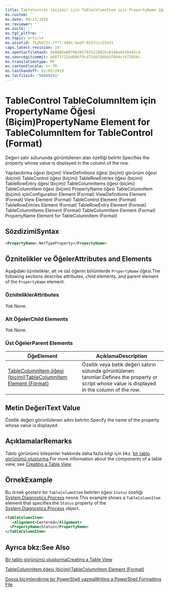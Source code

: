 ```yaml
---
title: TableControl (biçimi) için TableColumnItem için PropertyName öğesi | Microsoft Docs
ms.custom: ''
ms.date: 09/13/2016
ms.reviewer: ''
ms.suite: ''
ms.tgt_pltfrm: ''
ms.topic: article
ms.assetid: fb26d72c-2f77-4801-badf-0537ccc55e31
caps.latest.revision: 10
ms.openlocfilehash: 6e86b6a0874b385703121802bc8108a0410442cd
ms.sourcegitcommit: b6871f21bd666f9cd71dd336bb3f844cf472b56c
ms.translationtype: MT
ms.contentlocale: tr-TR
ms.lasthandoff: 02/03/2019
ms.locfileid: "56849241"
---
```

# <a name="propertyname-element-for-tablecolumnitem-for-tablecontrol-format"></a><span data-ttu-id="8fda1-102">TableControl TableColumnItem için PropertyName Öğesi (Biçim)</span><span class="sxs-lookup"><span data-stu-id="8fda1-102">PropertyName Element for TableColumnItem for TableControl (Format)</span></span>

<span data-ttu-id="8fda1-103">Değeri satır sütununda görüntülenen alan özelliği belirtir.</span><span class="sxs-lookup"><span data-stu-id="8fda1-103">Specifies the property whose value is displayed in the column of the row.</span></span>

<span data-ttu-id="8fda1-104">Yapılandırma öğesi (biçimi) ViewDefinitions öğesi (biçimi) görünüm öğesi (biçimi) TableControl öğesi (biçimi) TableRowEntries öğesi (biçimi) TableRowEntry öğesi (biçimi) TableColumnItems öğesi (biçimi) TableColumnItem öğesi (biçimi) PropertyName öğesi TableColumnItem (biçimi) için</span><span class="sxs-lookup"><span data-stu-id="8fda1-104">Configuration Element (Format) ViewDefinitions Element (Format) View Element (Format) TableControl Element (Format) TableRowEntries Element (Format) TableRowEntry Element (Format) TableColumnItems Element (Format) TableColumnItem Element (Format) PropertyName Element for TableColumnItem (Format)</span></span>

## <a name="syntax"></a><span data-ttu-id="8fda1-105">Sözdizimi</span><span class="sxs-lookup"><span data-stu-id="8fda1-105">Syntax</span></span>

```xml
<PropertyName>.NetTypeProperty</PropertyName>
```

## <a name="attributes-and-elements"></a><span data-ttu-id="8fda1-106">Öznitelikler ve Öğeler</span><span class="sxs-lookup"><span data-stu-id="8fda1-106">Attributes and Elements</span></span>

<span data-ttu-id="8fda1-107">Aşağıdaki öznitelikler, alt ve üst öğenin bölümlerde `PropertyName` öğesi.</span><span class="sxs-lookup"><span data-stu-id="8fda1-107">The following sections describe attributes, child elements, and parent element of the `PropertyName` element.</span></span>

### <a name="attributes"></a><span data-ttu-id="8fda1-108">Öznitelikler</span><span class="sxs-lookup"><span data-stu-id="8fda1-108">Attributes</span></span>

<span data-ttu-id="8fda1-109">Yok.</span><span class="sxs-lookup"><span data-stu-id="8fda1-109">None.</span></span>

### <a name="child-elements"></a><span data-ttu-id="8fda1-110">Alt Öğeler</span><span class="sxs-lookup"><span data-stu-id="8fda1-110">Child Elements</span></span>

<span data-ttu-id="8fda1-111">Yok.</span><span class="sxs-lookup"><span data-stu-id="8fda1-111">None.</span></span>

### <a name="parent-elements"></a><span data-ttu-id="8fda1-112">Üst Öğeler</span><span class="sxs-lookup"><span data-stu-id="8fda1-112">Parent Elements</span></span>

|<span data-ttu-id="8fda1-113">Öğe</span><span class="sxs-lookup"><span data-stu-id="8fda1-113">Element</span></span>|<span data-ttu-id="8fda1-114">Açıklama</span><span class="sxs-lookup"><span data-stu-id="8fda1-114">Description</span></span>|
|-------------|-----------------|
|[<span data-ttu-id="8fda1-115">TableColumnItem öğesi (biçimi)</span><span class="sxs-lookup"><span data-stu-id="8fda1-115">TableColumnItem Element (Format)</span></span>](./tablecolumnitem-element-for-tablecolumnitems-for-tablecontrol-format.md)|<span data-ttu-id="8fda1-116">Özellik veya betik değeri satırın sütunda görüntülenen tanımlar.</span><span class="sxs-lookup"><span data-stu-id="8fda1-116">Defines the property or script whose value is displayed in the column of the row.</span></span>|

## <a name="text-value"></a><span data-ttu-id="8fda1-117">Metin Değeri</span><span class="sxs-lookup"><span data-stu-id="8fda1-117">Text Value</span></span>

<span data-ttu-id="8fda1-118">Özellik değeri görüntülenen adını belirtin.</span><span class="sxs-lookup"><span data-stu-id="8fda1-118">Specify the name of the property whose value is displayed.</span></span>

## <a name="remarks"></a><span data-ttu-id="8fda1-119">Açıklamalar</span><span class="sxs-lookup"><span data-stu-id="8fda1-119">Remarks</span></span>

<span data-ttu-id="8fda1-120">Tablo görünümü bileşenler hakkında daha fazla bilgi için bkz. [bir tablo görünümü oluşturma](./creating-a-table-view.md).</span><span class="sxs-lookup"><span data-stu-id="8fda1-120">For more information about the components of a table view, see [Creating a Table View](./creating-a-table-view.md).</span></span>

## <a name="example"></a><span data-ttu-id="8fda1-121">Örnek</span><span class="sxs-lookup"><span data-stu-id="8fda1-121">Example</span></span>

<span data-ttu-id="8fda1-122">Bu örnek gösterir bir `TableColumnItem` belirten öğesi `Status` özelliği [System.Diagnostics.Process](/dotnet/api/System.Diagnostics.Process) nesne.</span><span class="sxs-lookup"><span data-stu-id="8fda1-122">This example shows a `TableColumnItem` element that specifies the `Status` property of the [System.Diagnostics.Process](/dotnet/api/System.Diagnostics.Process) object.</span></span>

```xml
<TableColumnItem>
   <Alignment>Centered</Alignment>
  <PropertyName>Status</PropertyName>
</TableColumnItem>

```

## <a name="see-also"></a><span data-ttu-id="8fda1-123">Ayrıca bkz:</span><span class="sxs-lookup"><span data-stu-id="8fda1-123">See Also</span></span>

[<span data-ttu-id="8fda1-124">Bir tablo görünümü oluşturma</span><span class="sxs-lookup"><span data-stu-id="8fda1-124">Creating a Table View</span></span>](./creating-a-table-view.md)

[<span data-ttu-id="8fda1-125">TableColumnItem öğesi (biçimi)</span><span class="sxs-lookup"><span data-stu-id="8fda1-125">TableColumnItem Element (Format)</span></span>](./tablecolumnitem-element-for-tablecolumnitems-for-tablecontrol-format.md)

[<span data-ttu-id="8fda1-126">Dosya biçimlendirme bir PowerShell yazma</span><span class="sxs-lookup"><span data-stu-id="8fda1-126">Writing a PowerShell Formatting File</span></span>](./writing-a-powershell-formatting-file.md)

